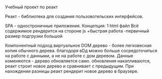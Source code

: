 Учебный проект по реакт

Реакт - библиотека для создания пользовотельских интерфейсов.

SPA - одностроничные приложения.
Концепция:
1 html файл
Всё содержимое рендерится на стороне js
+быстрая работа
-первичный размер подгрузки большой

Компонентный подход
виртуальное DOM дерево - 
 более легковесная копия обычного дерева.
 благодоря вDд можно больше сосредоточиться на работе с данными, а не на работе с дом деревом. Данные изменяются - дерево обновляется само. обновления накапливаются, реакт строит новое дерево и сравнивает с предыдущим. При нахождении разницы реакт рендерит новое дерево в браузере.